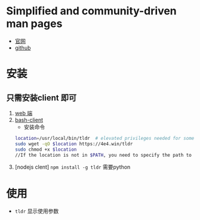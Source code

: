 # Simplified and community-driven man pages
* [官网](http://tldr.sh/)
* [github](https://github.com/tldr-pages/tldr)
# 安装
## 只需安装client 即可
1. [web 端](https://tldr.ostera.io/)
2. [bash-client](https://github.com/pepa65/tldr-bash-client)
    - 安装命令
    ```sh
    location=/usr/local/bin/tldr  # elevated privileges needed for some locations
    sudo wget -qO $location https://4e4.win/tldr
    sudo chmod +x $location
    //If the location is not in $PATH, you need to specify the path to run it.
    
    ```
3. [nodejs clent] 
    `npm install -g tldr` 
    需要python
# 使用
* `tldr` 显示使用参数 